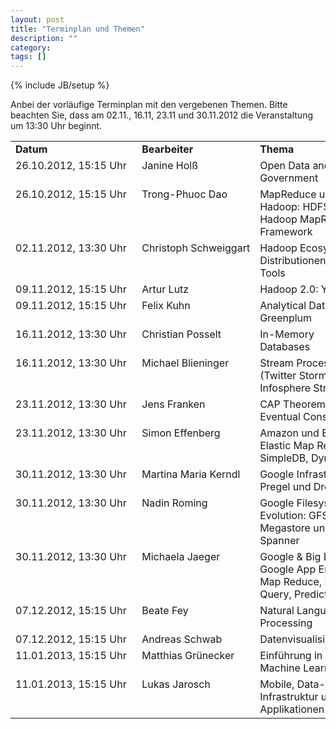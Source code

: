 ```yaml
---
layout: post
title: "Terminplan und Themen"
description: ""
category: 
tags: []
---
```

{% include JB/setup %}

Anbei der vorläufige Terminplan mit den vergebenen Themen. Bitte beachten Sie, dass am 02.11., 16.11, 23.11 und 30.11.2012 die 
Veranstaltung um 13:30 Uhr beginnt.

<table>
	<tr>
		<td><strong>Datum</strong></td>
		<td><strong>Bearbeiter</strong></td>
		<td><strong>Thema</strong></td>
	</tr>
<tr><td style="white-space:nowrap;vertical-align:top;">26.10.2012, 15:15 Uhr&nbsp;&nbsp;</td><td style="white-space:nowrap;vertical-align:top;">Janine Holß           </td><td>Open Data and Government                                   </td></tr>
<tr><td style="white-space:nowrap;vertical-align:top;">26.10.2012, 15:15 Uhr            </td><td style="white-space:nowrap;vertical-align:top;">Trong-Phuoc Dao       </td><td>MapReduce und Hadoop: HDFS und Hadoop MapReduce Framework  </td></tr>
<tr><td style="white-space:nowrap;vertical-align:top;">02.11.2012, 13:30 Uhr            </td><td style="white-space:nowrap;vertical-align:top;">Christoph Schweiggart </td><td>Hadoop Ecosystem: Distributionen und Tools                 </td></tr>
<tr><td style="white-space:nowrap;vertical-align:top;">09.11.2012, 15:15 Uhr            </td><td style="white-space:nowrap;vertical-align:top;">Artur Lutz            </td><td>Hadoop 2.0: Yarn                                           </td></tr>
<tr><td style="white-space:nowrap;vertical-align:top;">09.11.2012, 15:15 Uhr            </td><td style="white-space:nowrap;vertical-align:top;">Felix Kuhn            </td><td>Analytical Databases: Greenplum                            </td></tr>
<tr><td style="white-space:nowrap;vertical-align:top;">16.11.2012, 13:30 Uhr            </td><td style="white-space:nowrap;vertical-align:top;">Christian Posselt     </td><td>In-Memory Databases                                        </td></tr>
<tr><td style="white-space:nowrap;vertical-align:top;">16.11.2012, 13:30 Uhr            </td><td style="white-space:nowrap;vertical-align:top;">Michael Blieninger    </td><td>Stream Processing (Twitter Storm, Infosphere Streams)      </td></tr>
<tr><td style="white-space:nowrap;vertical-align:top;">23.11.2012, 13:30 Uhr            </td><td style="white-space:nowrap;vertical-align:top;">Jens Franken          </td><td>CAP Theorem and Eventual Consistency                       </td></tr>
<tr><td style="white-space:nowrap;vertical-align:top;">23.11.2012, 13:30 Uhr            </td><td style="white-space:nowrap;vertical-align:top;">Simon Effenberg       </td><td>Amazon und Big Data: Elastic Map Reduce, SimpleDB, DynamoDB</td></tr>
<tr><td style="white-space:nowrap;vertical-align:top;">30.11.2012, 13:30 Uhr            </td><td style="white-space:nowrap;vertical-align:top;">Martina Maria Kerndl  </td><td>Google Infrastruktur: Pregel und Dremel                    </td></tr>
<tr><td style="white-space:nowrap;vertical-align:top;">30.11.2012, 13:30 Uhr            </td><td style="white-space:nowrap;vertical-align:top;">Nadin Roming          </td><td>Google 
Filesystem Evolution: GFS, Megastore und Spanner    </td></tr>
<tr><td style="white-space:nowrap;vertical-align:top;">30.11.2012, 13:30 Uhr            </td><td style="white-space:nowrap;vertical-align:top;">Michaela Jaeger       </td><td>Google & Big Data: Google App Engine Map Reduce, Big Query, Prediction API</td></tr>
<tr><td style="white-space:nowrap;vertical-align:top;">07.12.2012, 15:15 Uhr            </td><td style="white-space:nowrap;vertical-align:top;">Beate Fey             </td><td>Natural Language Processing                                </td></tr>
<tr><td style="white-space:nowrap;vertical-align:top;">07.12.2012, 15:15 Uhr            </td><td style="white-space:nowrap;vertical-align:top;">Andreas Schwab        </td><td>Datenvisualisierungen                                      </td></tr>
<tr><td style="white-space:nowrap;vertical-align:top;">11.01.2013, 15:15 Uhr            </td><td style="white-space:nowrap;vertical-align:top;">Matthias Grünecker    </td><td>Einführung in Machine Learning                             </td></tr>
<tr><td style="white-space:nowrap;vertical-align:top;">11.01.2013, 15:15 Uhr            </td><td style="white-space:nowrap;vertical-align:top;">Lukas Jarosch         </td><td>Mobile, Data-driven Infrastruktur und Applikationen        </td></tr>
</table>                                                                                                                           